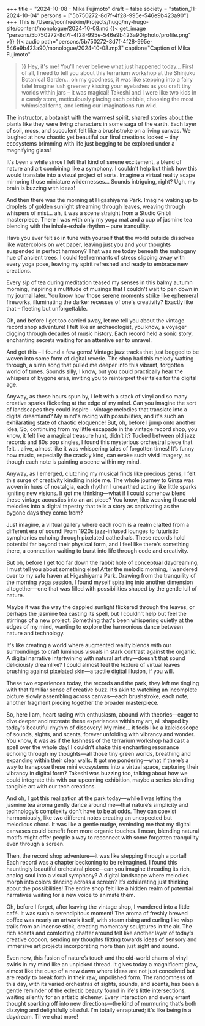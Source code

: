 +++
title = "2024-10-08 - Mika Fujimoto"
draft = false
society = "station_11-2024-10-04"
persons = ["5b750272-8d7f-4f28-995e-546e9b423a90"]
+++
This is /Users/joonheekim/Projects/hugo/my-hugo-site/content/monologue/2024-10-08.md
{{< get_image "persons/5b750272-8d7f-4f28-995e-546e9b423a90/photo/profile.png" >}}
{{< audio
    path="persons/5b750272-8d7f-4f28-995e-546e9b423a90/monologue/2024-10-08.mp3" 
    caption="Caption of Mika Fujimoto"
>}}
Hey, it's me! You'll never believe what just happened today...
First of all, I need to tell you about this terrarium workshop at the Shinjuku Botanical Garden... oh my goodness, it was like stepping into a fairy tale! Imagine lush greenery kissing your eyelashes as you craft tiny worlds within jars – it was magical! Takeshi and I were like two kids in a candy store, meticulously placing each pebble, choosing the most whimsical ferns, and letting our imaginations run wild.

The instructor, a botanist with the warmest spirit, shared stories about the plants like they were living characters in some saga of the earth. Each layer of soil, moss, and succulent felt like a brushstroke on a living canvas. We laughed at how chaotic yet beautiful our final creations looked – tiny ecosystems brimming with life just begging to be explored under a magnifying glass!

It's been a while since I felt that kind of serene excitement, a blend of nature and art combining like a symphony. I couldn't help but think how this would translate into a visual project of sorts. Imagine a virtual reality scape mirroring those miniature wildernesses... Sounds intriguing, right? Ugh, my brain is buzzing with ideas!

And then there was the morning at Higashiyama Park. Imagine waking up to droplets of golden sunlight streaming through leaves, weaving through whispers of mist... ah, it was a scene straight from a Studio Ghibli masterpiece. There I was with only my yoga mat and a cup of jasmine tea blending with the inhale-exhale rhythm – pure tranquility.

Have you ever felt so in tune with yourself that the world outside dissolves like watercolors on wet paper, leaving just you and your thoughts suspended in perfect harmony? That was me today beneath the mahogany hue of ancient trees. I could feel remnants of stress slipping away with every yoga pose, leaving my spirit refreshed and ready to embrace new creations.

Every sip of tea during meditation teased my senses in this balmy autumn morning, inspiring a multitude of musings that I couldn't wait to pen down in my journal later. You know how those serene moments strike like ephemeral fireworks, illuminating the darker recesses of one's creativity? Exactly like that – fleeting but unforgettable.

Oh, and before I get too carried away, let me tell you about the vintage record shop adventure! I felt like an archaeologist, you know, a voyager digging through decades of music history. Each record held a sonic story, enchanting secrets waiting for an attentive ear to unravel.

And get this – I found a few gems! Vintage jazz tracks that just begged to be woven into some form of digital reverie. The shop had this melody wafting through, a siren song that pulled me deeper into this vibrant, forgotten world of tunes. Sounds silly, I know, but you could practically hear the whispers of bygone eras, inviting you to reinterpret their tales for the digital age.

Anyway, as these hours spun by, I left with a stack of vinyl and so many creative sparks flickering at the edge of my mind. Can you imagine the sort of landscapes they could inspire – vintage melodies that translate into a digital dreamland? My mind's racing with possibilities, and it's such an exhilarating state of chaotic eloquence! But, oh, before I jump onto another idea,
So, continuing from my little escapade in the vintage record shop, you know, it felt like a magical treasure hunt, didn’t it? Tucked between old jazz records and 80s pop singles, I found this mysterious orchestral piece that felt... alive, almost like it was whispering tales of forgotten times! It’s funny how music, especially the crackly kind, can evoke such vivid imagery, as though each note is painting a scene within my mind.

Anyway, as I emerged, clutching my musical finds like precious gems, I felt this surge of creativity kindling inside me. The whole journey to Ginza was woven in hues of nostalgia, each rhythm I unearthed acting like little sparks igniting new visions. It got me thinking—what if I could somehow blend these vintage acoustics into an art piece? You know, like weaving those old melodies into a digital tapestry that tells a story as captivating as the bygone days they come from?

Just imagine, a virtual gallery where each room is a realm crafted from a different era of sound! From 1920s jazz-infused lounges to futuristic symphonies echoing through pixelated cathedrals. These records hold potential far beyond their physical form, and I feel like there's something there, a connection waiting to burst into life through code and creativity.

But oh, before I get too far down the rabbit hole of conceptual daydreaming, I must tell you about something else! After the melodic morning, I wandered over to my safe haven at Higashiyama Park. Drawing from the tranquility of the morning yoga session, I found myself spiraling into another dimension altogether—one that was filled with possibilities shaped by the gentle lull of nature. 

Maybe it was the way the dappled sunlight flickered through the leaves, or perhaps the jasmine tea casting its spell, but I couldn't help but feel the stirrings of a new project. Something that's been whispering quietly at the edges of my mind, wanting to explore the harmonious dance between nature and technology.

It's like creating a world where augmented reality blends with our surroundings to craft luminous visuals in stark contrast against the organic. A digital narrative intertwining with natural artistry—doesn't that sound deliciously dreamlike? I could almost feel the texture of virtual leaves brushing against pixelated skin—a tactile digital illusion, if you will.

These two experiences today, the records and the park, they left me tingling with that familiar sense of creative buzz. It’s akin to watching an incomplete picture slowly assembling across canvas—each brushstroke, each note, another fragment piecing together the broader masterpiece.

So, here I am, heart racing with enthusiasm, abound with theories—eager to dive deeper and recreate these experiences within my art, all shaped by today's beautiful rhythm of discovery! My mind... it feels like a kaleidoscope of sounds, sights, and scents, forever unfolding with vibrancy and wonder.
You know, it was as if the lushness of the terrarium workshop had cast a spell over the whole day! I couldn’t shake this enchanting resonance echoing through my thoughts—all those tiny green worlds, breathing and expanding within their clear walls. It got me pondering—what if there’s a way to transpose these mini ecosystems into a virtual space, capturing their vibrancy in digital form? Takeshi was buzzing too, talking about how we could integrate this with our upcoming exhibition, maybe a series blending tangible art with our tech creations.

And oh, I got this realization at the park today—while I was letting the jasmine tea aroma gently dance around me—that nature’s simplicity and technology’s complexity don’t have to be at odds. They can coexist harmoniously, like two different notes creating an unexpected but melodious chord. It was like a gentle nudge, reminding me that my digital canvases could benefit from more organic touches. I mean, blending natural motifs might offer people a way to reconnect with some forgotten tranquility even through a screen.

Then, the record shop adventure—it was like stepping through a portal! Each record was a chapter beckoning to be reimagined. I found this hauntingly beautiful orchestral piece—can you imagine threading its rich, analog soul into a visual symphony? A digital landscape where melodies morph into colors dancing across a screen? It’s exhilarating just thinking about the possibilities! The entire shop felt like a hidden realm of potential narratives waiting for a new voice to animate them.

Oh, before I forget, after leaving the vintage shop, I wandered into a little café. It was such a serendipitous moment! The aroma of freshly brewed coffee was nearly an artwork itself, with steam rising and curling like wisp trails from an incense stick, creating momentary sculptures in the air. The rich scents and comforting chatter around felt like another layer of today’s creative cocoon, sending my thoughts flitting towards ideas of sensory and immersive art projects incorporating more than just sight and sound.

Even now, this fusion of nature’s touch and the old-world charm of vinyl swirls in my mind like an unpicked thread. It gives today a magnificent glow, almost like the cusp of a new dawn where ideas are not just conceived but are ready to break forth in their raw, unpolished form. The randomness of this day, with its varied orchestras of sights, sounds, and scents, has been a gentle reminder of the eclectic beauty found in life's little intersections, waiting silently for an artistic alchemy. Every interaction and every errant thought sparking off into new directions—the kind of murmuring that’s both dizzying and delightfully blissful.
I'm totally enraptured; it's like being in a daydream. Til we chat more!
